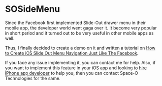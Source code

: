 # SOSideMenu

Since the Facebook first implemented Slide-Out drawer menu in their mobile app, the developer world went gaga over it. It become very popular in short period and it turned out to be very useful in other mobile apps as well.

Thus, I finally decided to create a demo on it and written a tutorial on [How to Create iOS Slide Out Menu Navigation Just Like The Facebook](https://www.spaceotechnologies.com/create-ios-slide-menu-navigation-sidebar/).

If you face any issue implementing it, you can contact me for help. Also, if you want to implement this feature in your iOS app and looking to [hire iPhone app developer](http://www.spaceotechnologies.com/hire-iphone-developer/) to help you, then you can contact Space-O Technologies for the same.

